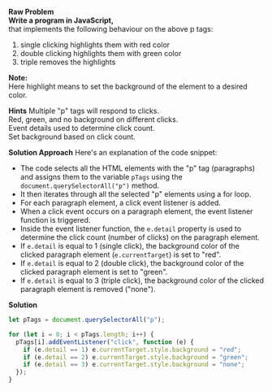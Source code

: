 **Raw Problem**  
**Write a program in JavaScript,**  
that implements the following behaviour on the above p tags:

1. single clicking highlights them with red color
2. double clicking highlights them with green color
3. triple removes the highlights

**Note:**  
Here highlight means to set the background of the element to a desired color.

**Hints**
Multiple "p" tags will respond to clicks.  
Red, green, and no background on different clicks.  
Event details used to determine click count.  
Set background based on click count.

**Solution Approach**
Here's an explanation of the code snippet:

- The code selects all the HTML elements with the "p" tag (paragraphs) and assigns them to the variable `pTags` using the `document.querySelectorAll("p")` method.
- It then iterates through all the selected "p" elements using a for loop.
- For each paragraph element, a click event listener is added.
- When a click event occurs on a paragraph element, the event listener function is triggered.
- Inside the event listener function, the `e.detail` property is used to determine the click count (number of clicks) on the paragraph element.
- If `e.detail` is equal to 1 (single click), the background color of the clicked paragraph element (`e.currentTarget`) is set to "red".
- If `e.detail` is equal to 2 (double click), the background color of the clicked paragraph element is set to "green".
- If `e.detail` is equal to 3 (triple click), the background color of the clicked paragraph element is removed ("none").

**Solution**

```js
let pTags = document.querySelectorAll("p");

for (let i = 0; i < pTags.length; i++) {
  pTags[i].addEventListener("click", function (e) {
    if (e.detail == 1) e.currentTarget.style.background = "red";
    if (e.detail == 2) e.currentTarget.style.background = "green";
    if (e.detail == 3) e.currentTarget.style.background = "none";
  });
}
```
